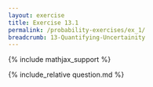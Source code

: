 ```yaml
---
layout: exercise
title: Exercise 13.1
permalink: /probability-exercises/ex_1/
breadcrumb: 13-Quantifying-Uncertainity
---
```


{% include mathjax_support %}

<div><i class="arrow-up loader" data-chapter="probability-exercises" data-exercise="ex_1" data-rating="0"></i></div>
{% include_relative question.md %}
